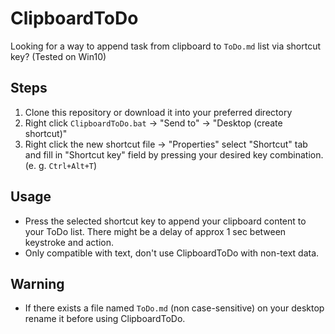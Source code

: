 # ClipboardToDo
Looking for a way to append task from clipboard to `ToDo.md` list via shortcut key? (Tested on Win10)

## Steps
1. Clone this repository or download it into your preferred directory
1. Right click `ClipboardToDo.bat` -> "Send to" -> "Desktop (create shortcut)"
1. Right click the new shortcut file -> "Properties" select "Shortcut" tab and fill in "Shortcut key" field by pressing your desired key combination. (e. g. `Ctrl+Alt+T`)

## Usage
- Press the selected shortcut key to append your clipboard content to your ToDo list. There might be a delay of approx 1 sec between keystroke and action.
- Only compatible with text, don't use ClipboardToDo with non-text data.

## Warning
- If there exists a file named `ToDo.md` (non case-sensitive) on your desktop rename it before using ClipboardToDo.
